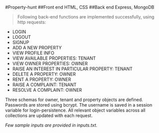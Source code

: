 #Property-hunt
##Front end
HTML, CSS
##Back end
Express, MongoDB

> Following back-end functions are implemented successfully, using http requests:

- LOGIN
- LOGOUT
- SIGNUP
- ADD A NEW PROPERTY
- VIEW PROFILE INFO
- VIEW AVAILABLE PROPERTIES: TENANT
- VIEW OWNER PROPERTIES: OWNER
- RAISE AN INTEREST IN PARTICULAR PROPERTY: TENANT
- DELETE A PROPERTY: OWNER
- RENT A PROPERTY: OWNER
- RAISE A COMPLAINT: TENANT 
- RESOLVE A COMPLAINT: OWNER

Three schemas for owner, tenant and property objects are defined.
Passwords are stored using bcrypt.
The username is saved in a session variable for login-persistence.
All relevant object variables across all collections are updated with each request.

*Few sample inputs are provided in inputs.txt.*
